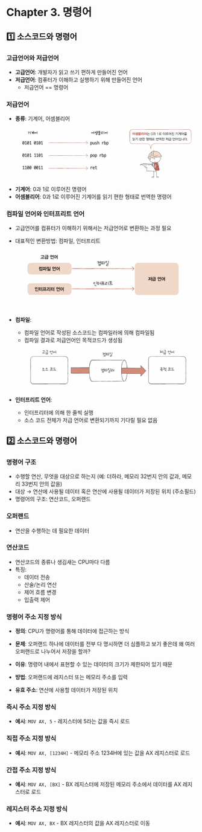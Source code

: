 # Chapter 3. 명령어

## 1️⃣ 소스코드와 명령어

### 고급언어와 저급언어

- **고급언어**: 개발자가 읽고 쓰기 편하게 만들어진 언어
- **저급언어**: 컴퓨터가 이해하고 실행하기 위해 만들어진 언어
    - 저급언어 == 명령어

### 저급언어

- **종류**: 기계어, 어셈블리어
![img.png](../image/이승현-image1.png)
- **기계어**: 0과 1로 이루어진 명령어
- **어셈블리어**: 0과 1로 이루어진 기계어를 읽기 편한 형태로 번역한 명령어

### 컴파일 언어와 인터프리트 언어

- 고급언어를 컴퓨터가 이해하기 위해서는 저급언어로 변환하는 과정 필요
- 대표적인 변환방법: 컴파일, 인터프리트
![img.png](../image/이승현-image2.png)

- **컴파일**:
    - 컴파일 언어로 작성된 소스코드는 컴파일러에 의해 컴파일됨
    - 컴파일 결과로 저급언어인 목적코드가 생성됨
![img.png](../image/이승현-image3.png)

- **인터프리트 언어**:
    - 인터프리터에 의해 한 줄씩 실행
    - 소스 코드 전체가 저급 언어로 변환되기까지 기다릴 필요 없음

## 2️⃣ 소스코드와 명령어

### 명령어 구조

- 수행할 연산, 무엇을 대상으로 하는지 (예: 더하라, 메모리 32번지 안의 값과, 메모리 33번지 안의 값을)
- 대상 → 연산에 사용될 데이터 혹은 연산에 사용될 데이터가 저장된 위치 (주소필드)
- 명령어의 구조: 연산코드, 오퍼랜드

### 오퍼랜드

- 연산을 수행하는 데 필요한 데이터

### 연산코드

- 연산코드의 종류나 생김새는 CPU마다 다름
- 특징:
    - 데이터 전송
    - 산술/논리 연산
    - 제어 흐름 변경
    - 입출력 제어

### 명령어 주소 지정 방식

- **정의**: CPU가 명령어를 통해 데이터에 접근하는 방식
- **문제**: 오퍼랜드 하나에 데이터를 전부 다 명시하면 더 심플하고 보기 좋은데 왜 여러 오퍼랜드로 나누어서 저장을 할까?
- **이유**: 명령어 내에서 표현할 수 있는 데이터의 크기가 제한되어 있기 때문
- **방법**: 오퍼랜드에 레지스터 또는 메모리 주소를 입력

- **유효 주소**: 연산에 사용할 데이터가 저장된 위치

### 즉시 주소 지정 방식

- **예시**: `MOV AX, 5` - 레지스터에 5라는 값을 즉시 로드

### 직접 주소 지정 방식

- **예시**: `MOV AX, [1234H]` - 메모리 주소 1234H에 있는 값을 AX 레지스터로 로드

### 간접 주소 지정 방식

- **예시**: `MOV AX, [BX]` - BX 레지스터에 저장된 메모리 주소에서 데이터를 AX 레지스터로 로드

### 레지스터 주소 지정 방식

- **예시**: `MOV AX, BX` - BX 레지스터의 값을 AX 레지스터로 이동
